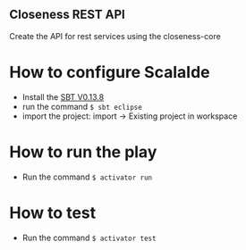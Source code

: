 Closeness REST API
-----------------------

Create the API for rest services using the closeness-core

# How to configure ScalaIde
- Install the [SBT V0.13.8](http://www.scala-sbt.org/download.html)
- run the command `$ sbt eclipse`
- import the project: import -> Existing project in workspace

# How to run the play
- Run the command `$ activator run`

# How to test
- Run the command `$ activator test` 